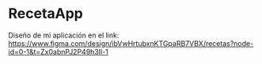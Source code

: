 # RecetaApp
Diseño de mi aplicación en el link:
https://www.figma.com/design/ibVwHrtubxnKTGpaRB7VBX/recetas?node-id=0-1&t=Zx0abnPJ2P49h3Il-1

